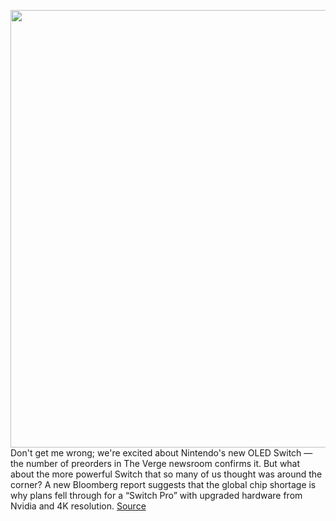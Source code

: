 <img src='https://cdn.vox-cdn.com/thumbor/7b6H55Y9MLrT-IO2wZXHjwT3W9E=/0x0:2040x1360/1200x800/filters:focal(857x517:1183x843)/cdn.vox-cdn.com/uploads/chorus_image/image/69928546/cfaulkner_210921_4751_0004.0.jpg' width='700px' /><br/>
Don't get me wrong; we're excited about Nintendo's new OLED Switch — the number of preorders in The Verge newsroom confirms it. But what about the more powerful Switch that so many of us thought was around the corner? A new Bloomberg report suggests that the global chip shortage is why plans fell through for a “Switch Pro” with upgraded hardware from Nvidia and 4K resolution.
<a href='https://www.theverge.com/2021/9/29/22701210/nintendo-switch-4k-pro-rumors-oled'> Source <a/>